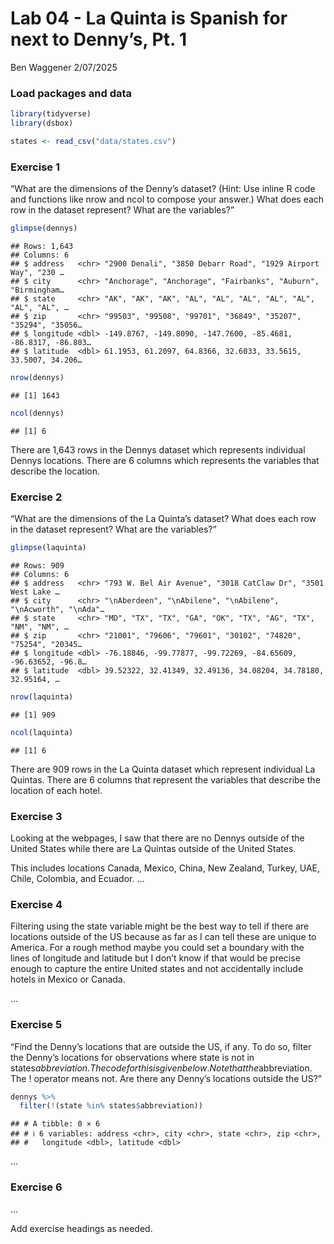 Lab 04 - La Quinta is Spanish for next to Denny’s, Pt. 1
================
Ben Waggener
2/07/2025

### Load packages and data

``` r
library(tidyverse) 
library(dsbox) 
```

``` r
states <- read_csv("data/states.csv")
```

### Exercise 1

“What are the dimensions of the Denny’s dataset? (Hint: Use inline R
code and functions like nrow and ncol to compose your answer.) What does
each row in the dataset represent? What are the variables?”

``` r
glimpse(dennys)
```

    ## Rows: 1,643
    ## Columns: 6
    ## $ address   <chr> "2900 Denali", "3850 Debarr Road", "1929 Airport Way", "230 …
    ## $ city      <chr> "Anchorage", "Anchorage", "Fairbanks", "Auburn", "Birmingham…
    ## $ state     <chr> "AK", "AK", "AK", "AL", "AL", "AL", "AL", "AL", "AL", "AL", …
    ## $ zip       <chr> "99503", "99508", "99701", "36849", "35207", "35294", "35056…
    ## $ longitude <dbl> -149.8767, -149.8090, -147.7600, -85.4681, -86.8317, -86.803…
    ## $ latitude  <dbl> 61.1953, 61.2097, 64.8366, 32.6033, 33.5615, 33.5007, 34.206…

``` r
nrow(dennys)
```

    ## [1] 1643

``` r
ncol(dennys)
```

    ## [1] 6

There are 1,643 rows in the Dennys dataset which represents individual
Dennys locations. There are 6 columns which represents the variables
that describe the location.

### Exercise 2

“What are the dimensions of the La Quinta’s dataset? What does each row
in the dataset represent? What are the variables?”

``` r
glimpse(laquinta)
```

    ## Rows: 909
    ## Columns: 6
    ## $ address   <chr> "793 W. Bel Air Avenue", "3018 CatClaw Dr", "3501 West Lake …
    ## $ city      <chr> "\nAberdeen", "\nAbilene", "\nAbilene", "\nAcworth", "\nAda"…
    ## $ state     <chr> "MD", "TX", "TX", "GA", "OK", "TX", "AG", "TX", "NM", "NM", …
    ## $ zip       <chr> "21001", "79606", "79601", "30102", "74820", "75254", "20345…
    ## $ longitude <dbl> -76.18846, -99.77877, -99.72269, -84.65609, -96.63652, -96.8…
    ## $ latitude  <dbl> 39.52322, 32.41349, 32.49136, 34.08204, 34.78180, 32.95164, …

``` r
nrow(laquinta)
```

    ## [1] 909

``` r
ncol(laquinta)
```

    ## [1] 6

There are 909 rows in the La Quinta dataset which represent individual
La Quintas. There are 6 columns that represent the variables that
describe the location of each hotel.

### Exercise 3

Looking at the webpages, I saw that there are no Dennys outside of the
United States while there are La Quintas outside of the United States.

This includes locations Canada, Mexico, China, New Zealand, Turkey, UAE,
Chile, Colombia, and Ecuador. …

### Exercise 4

Filtering using the state variable might be the best way to tell if
there are locations outside of the US because as far as I can tell these
are unique to America. For a rough method maybe you could set a boundary
with the lines of longitude and latitude but I don’t know if that would
be precise enough to capture the entire United states and not
accidentally include hotels in Mexico or Canada.

…

### Exercise 5

“Find the Denny’s locations that are outside the US, if any. To do so,
filter the Denny’s locations for observations where state is not in
states$abbreviation. The code for this is given below. Note that the %in% operator matches the states listed in the state variable to those listed in states$abbreviation.
The ! operator means not. Are there any Denny’s locations outside the
US?”

``` r
dennys %>%
  filter(!(state %in% states$abbreviation))
```

    ## # A tibble: 0 × 6
    ## # ℹ 6 variables: address <chr>, city <chr>, state <chr>, zip <chr>,
    ## #   longitude <dbl>, latitude <dbl>

…

### Exercise 6

…

Add exercise headings as needed.

